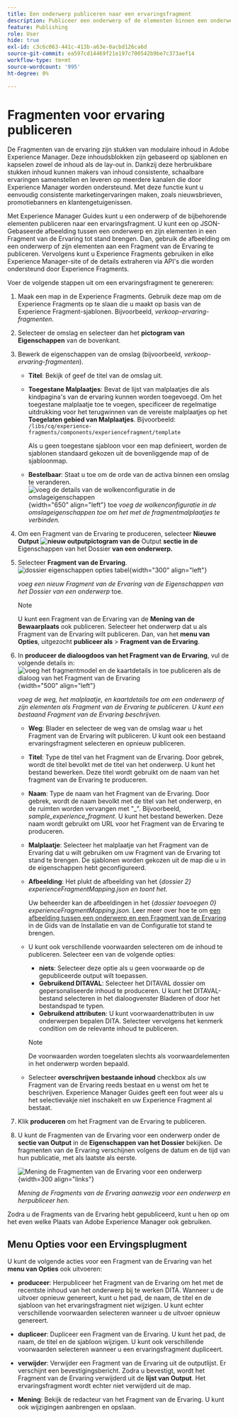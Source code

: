 ```yaml
---
title: Een onderwerp publiceren naar een ervaringsfragment
description: Publiceer een onderwerp of de elementen binnen een onderwerp aan een Fragment van de Ervaring in AEM Guides.  Leer hoe te om de Fragments van de Ervaring voor een onderwerp te bekijken en hen opnieuw te publiceren.
feature: Publishing
role: User
hide: true
exl-id: c3c6c063-441c-413b-a63e-0acbd126ca6d
source-git-commit: ea597cd14469f21e197c700542b9be7c373aef14
workflow-type: tm+mt
source-wordcount: '995'
ht-degree: 0%

---
```


# Fragmenten voor ervaring publiceren

De Fragmenten van de ervaring zijn stukken van modulaire inhoud in Adobe Experience Manager. Deze inhoudsblokken zijn gebaseerd op sjablonen en kapselen zowel de inhoud als de lay-out in. Dankzij deze herbruikbare stukken inhoud kunnen makers van inhoud consistente, schaalbare ervaringen samenstellen en leveren op meerdere kanalen die door Experience Manager worden ondersteund. Met deze functie kunt u eenvoudig consistente marketingervaringen maken, zoals nieuwsbrieven, promotiebanners en klantengetuigenissen.

Met Experience Manager Guides kunt u een onderwerp of de bijbehorende elementen publiceren naar een ervaringsfragment. U kunt een op JSON-Gebaseerde afbeelding tussen een onderwerp en zijn elementen in een Fragment van de Ervaring tot stand brengen. Dan, gebruik de afbeelding om een onderwerp of zijn elementen aan een Fragment van de Ervaring te publiceren. Vervolgens kunt u Experience Fragments gebruiken in elke Experience Manager-site of de details extraheren via API&#39;s die worden ondersteund door Experience Fragments.




Voer de volgende stappen uit om een ervaringsfragment te genereren:


1. Maak een map in de Experience Fragments. Gebruik deze map om de Experience Fragments op te slaan die u maakt op basis van de Experience Fragment-sjablonen. Bijvoorbeeld, *verkoop-ervaring-fragmenten*.
1. Selecteer de omslag en selecteer dan het **pictogram van Eigenschappen** van de bovenkant.
1. Bewerk de eigenschappen van de omslag (bijvoorbeeld, *verkoop-ervaring-fragmenten*).


   * **Titel**: Bekijk of geef de titel van de omslag uit.

   * **Toegestane Malplaatjes**: Bevat de lijst van malplaatjes die als kindpagina&#39;s van de ervaring kunnen worden toegevoegd. Om het toegestane malplaatje toe te voegen, specificeer de regelmatige uitdrukking voor het terugwinnen van de vereiste malplaatjes op het **Toegelaten gebied van Malplaatjes**.
Bijvoorbeeld:
     `/libs/cq/experience-fragments/components/experiencefragment/template`

     Als u geen toegestane sjabloon voor een map definieert, worden de sjablonen standaard gekozen uit de bovenliggende map of de sjabloonmap.
   * **Bestelbaar**: Staat u toe om de orde van de activa binnen een omslag te veranderen.
     ![ voeg de details van de wolkenconfiguratie in de omslageigenschappen ](images/experience-fragment-folder-properties.png){width="650" align="left"} toe
     *voeg de wolkenconfiguratie in de omslageigenschappen toe om het met de fragmentmalplaatjes te verbinden.*
1. Om een Fragment van de Ervaring te produceren, selecteer **Nieuwe Output ![ nieuw outputpictogram ](./images/Add_icon.svg) van de** Output **sectie in de** Eigenschappen van het Dossier **van een onderwerp.**
1. Selecteer **Fragment van de Ervaring**.\
   ![ dossier eigenschappen opties tabel ](./images/file-properties-outputs.png){width="300" align="left"}

   *voeg een nieuw Fragment van de Ervaring van de Eigenschappen van het Dossier van een onderwerp* toe.

   >[!NOTE]
   >
   > U kunt een Fragment van de Ervaring van de **Mening van de Bewaarplaats** ook publiceren. Selecteer het onderwerp dat u als Fragment van de Ervaring wilt publiceren. Dan, van het **menu van Opties**, uitgezocht **publiceer als** > **Fragment van de Ervaring**.

1. In **produceer de dialoogdoos van het Fragment van de Ervaring**, vul de volgende details in:
   ![ voeg het fragmentmodel en de kaartdetails in toe publiceren als de dialoog van het Fragment van de Ervaring ](images/experience-fragment-generate.png){width="500" align="left"}

   *voeg de weg, het malplaatje, en kaartdetails toe om een onderwerp of zijn elementen als Fragment van de Ervaring te publiceren. U kunt een bestaand Fragment van de Ervaring beschrijven.*

   * **Weg**: Blader en selecteer de weg van de omslag waar u het Fragment van de Ervaring wilt publiceren. U kunt ook een bestaand ervaringsfragment selecteren en opnieuw publiceren.
   * **Titel**: Type de titel van het Fragment van de Ervaring. Door gebrek, wordt de titel bevolkt met de titel van het onderwerp. U kunt het bestand bewerken. Deze titel wordt gebruikt om de naam van het fragment van de Ervaring te produceren.
   * **Naam**: Type de naam van het Fragment van de Ervaring. Door gebrek, wordt de naam bevolkt met de titel van het onderwerp, en de ruimten worden vervangen met &quot;_&quot;. Bijvoorbeeld, *sample_experience_fragment*. U kunt het bestand bewerken. Deze naam wordt gebruikt om URL voor het Fragment van de Ervaring te produceren.
   * **Malplaatje**: Selecteer het malplaatje van het Fragment van de Ervaring dat u wilt gebruiken om uw Fragment van de Ervaring tot stand te brengen. De sjablonen worden gekozen uit de map die u in de eigenschappen hebt geconfigureerd.
   * **Afbeelding**: Het plukt de afbeelding van het {*dossier 2} experienceFragmentMapping.json en toont het.*



     Uw beheerder kan de afbeeldingen in het {*dossier toevoegen 0} experienceFragmentMapping.json.*  Leer meer over hoe te om [ een afbeelding tussen een onderwerp en een Fragment van de Ervaring ](/help/product-guide/cs-install-guide/conf-experience-fragment-mapping-cs.md) in de Gids van de Installatie en van de Configuratie tot stand te brengen.

   * U kunt ook verschillende voorwaarden selecteren om de inhoud te publiceren.  Selecteer een van de volgende opties:


      * **niets**: Selecteer deze optie als u geen voorwaarde op de gepubliceerde output wilt toepassen.
      * **Gebruikend DITAVAL**: Selecteer het DITAVAL dossier om gepersonaliseerde inhoud te produceren. U kunt het DITAVAL-bestand selecteren in het dialoogvenster Bladeren of door het bestandspad te typen.
      * **Gebruikend attributen**: U kunt voorwaardenattributen in uw onderwerpen bepalen DITA. Selecteer vervolgens het kenmerk condition om de relevante inhoud te publiceren.

     >[!NOTE]
     > 
     >De voorwaarden worden toegelaten slechts als voorwaardelementen in het onderwerp worden bepaald.


   * Selecteer **overschrijven bestaande inhoud** checkbox als uw Fragment van de Ervaring reeds bestaat en u wenst om het te beschrijven. Experience Manager Guides geeft een fout weer als u het selectievakje niet inschakelt en uw Experience Fragment al bestaat.
1. Klik **produceren** om het Fragment van de Ervaring te publiceren.
1. U kunt de Fragmenten van de Ervaring voor een onderwerp onder de **sectie van Output** in de **Eigenschappen van het Dossier** bekijken. De fragmenten van de Ervaring verschijnen volgens de datum en de tijd van hun publicatie, met als laatste als eerste.

   ![ Mening de Fragmenten van de Ervaring voor een onderwerp ](images/experience-fragment-outputs.png) {width=300 align=&quot;links&quot;}

   *Mening de Fragments van de Ervaring aanwezig voor een onderwerp en herpubliceer hen.*




Zodra u de Fragments van de Ervaring hebt gepubliceerd, kunt u hen op om het even welke Plaats van Adobe Experience Manager ook gebruiken.


## Menu Opties voor een Ervingsplugment

U kunt de volgende acties voor een Fragment van de Ervaring van het **menu van Opties** ook uitvoeren:

* **produceer**: Herpubliceer het Fragment van de Ervaring om het met de recentste inhoud van het onderwerp bij te werken DITA. Wanneer u de uitvoer opnieuw genereert, kunt u het pad, de naam, de titel en de sjabloon van het ervaringsfragment niet wijzigen. U kunt echter verschillende voorwaarden selecteren wanneer u de uitvoer opnieuw genereert.

* **dupliceer**: Dupliceer een Fragment van de Ervaring. U kunt het pad, de naam, de titel en de sjabloon wijzigen. U kunt ook verschillende voorwaarden selecteren wanneer u een ervaringsfragment dupliceert.

* **verwijder**: Verwijder een Fragment van de Ervaring uit de outputlijst. Er verschijnt een bevestigingsbericht. Zodra u bevestigt, wordt het Fragment van de Ervaring verwijderd uit de **lijst van Output**. Het ervaringsfragment wordt echter niet verwijderd uit de map.

* **Mening**: Bekijk de redacteur van het Fragment van de Ervaring. U kunt ook wijzigingen aanbrengen en opslaan.
